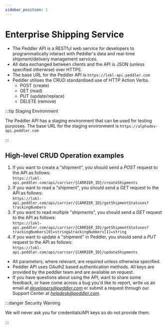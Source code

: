 ```yaml
---
sidebar_position: 1
---
```


# Enterprise Shipping Service

- The Peddler API is a RESTful web service for developers to programmatically interact with Peddler's data and real-time shipment/delivery management services.
- All data exchanged between clients and the API is JSON (unless specified otherwise) over HTTPS.
- The base URL for the Peddler API is `https://lokl-api.peddler.com`
- Peddler utilises the CRUD standardised use of HTTP Action Verbs.
  - POST (create)
  - GET (read)
  - PUT (update/replace)
  - DELETE (remove)


:::tip Staging Environment

The Peddler API has a staging environment that can be used for testing purposes. The base URL for the staging environment is `https://alphadev-api.peddler.com`

:::

## High-level CRUD Operation examples

1. If you want to create a "shipment", you should send a *POST* request to the API as follows:  
    `https://lokl-api.peddler.com/api/carrier/{CARRIER_ID}/createShipments`
2. If you want to read a "shipment", you should send a *GET* request to the API as follows:  
    `https://lokl-api.peddler.com/api/carrier/{CARRIER_ID}/getShipmentStatuses?trackingNumbers`
3. If you want to read multiple "shipments", you should send a *GET* request to the API as follows:  
    `https://lokl-api.peddler.com/api/carrier/{CARRIER_ID}/getShipmentStatuses?trackingNumbers[0]=string&trackingNumbers[1]=string`
4. If you want to update a "shipment" in Peddler, you should send a *PUT* request to the API as follows:  
`https://lokl-api.peddler.com/api/carrier/{CARRIER_ID}/updateShipments`


- All parameters, where relevant, are required unless otherwise specified.
- Peddler API uses OAuth2 based authentication methods. All keys are provided by the peddler team and are available on request.
- If you have questions about using the API, want to share some feedback,
or have come across a bug you'd like to report, write us an email at *developers@peddler.com* 
or submit a request through our Support Center at [*helpdesk@peddler.com*](mailto:helpdesk@peddler.com).


:::danger Security Warning

We will never ask you for credentials/API keys so do not provide them.

:::
